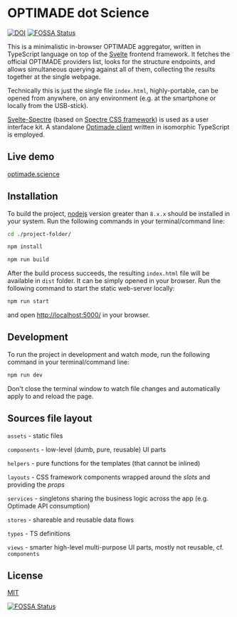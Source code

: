 OPTIMADE dot Science
==========

[![DOI](https://zenodo.org/badge/190895428.svg)](https://doi.org/10.5281/zenodo.7693406)
[![FOSSA Status](https://app.fossa.com/api/projects/git%2Bgithub.com%2Ftilde-lab%2Foptimade.science.svg?type=shield)](https://app.fossa.com/projects/git%2Bgithub.com%2Ftilde-lab%2Foptimade.science?ref=badge_shield)

This is a minimalistic in-browser OPTIMADE aggregator, written in TypeScript language on top of the [Svelte](https://svelte.dev) frontend framework. It fetches the official OPTIMADE providers list, looks for the structure endpoints, and allows simultaneous querying against all of them, collecting the results together at the single webpage.

Technically this is just the single file `index.html`, highly-portable, can be opened from anywhere, on any environment (e.g. at the smartphone or locally from the USB-stick).

[Svelte-Spectre](https://kit.metis.science) (based on [Spectre CSS framework](https://picturepan2.github.io/spectre)) is used as a user interface kit. A standalone [Optimade client](https://github.com/tilde-lab/optimade-client) written in isomorphic TypeScript is employed.

Live demo
------

[optimade.science](https://optimade.science)

Installation
------

To build the project, [nodejs](https://nodejs.org) version greater than `8.x.x` should be installed in your system. Run the following commands in your terminal/command line:

```sh
cd ./project-folder/

npm install

npm run build
```

After the build process succeeds, the resulting `index.html` file will be available in `dist` folder. It can be simply opened in your browser. Run the following command to start the static web-server locally:

```sh
npm run start
```

and open [http://localhost:5000/](http://localhost:5000/) in your browser.

Development
------

To run the project in development and watch mode, run the following command in your terminal/command line:

```sh
npm run dev
```

Don't close the terminal window to watch file changes and automatically apply to and reload the page.

Sources file layout
------

`assets` - static files

`components` - low-level (dumb, pure, reusable) UI parts

`helpers` - pure functions for the templates (that cannot be inlined)

`layouts` - CSS framework components wrapped around the *slots* and providing the *props*

`services` - singletons sharing the business logic across the app (e.g. Optimade API consumption)

`stores` - shareable and reusable data flows

`types` - TS definitions

`views` - smarter high-level multi-purpose UI parts, mostly not reusable, cf. `components`

License
------

[MIT](https://en.wikipedia.org/wiki/MIT_License)

[![FOSSA Status](https://app.fossa.com/api/projects/git%2Bgithub.com%2Ftilde-lab%2Foptimade.science.svg?type=large)](https://app.fossa.com/projects/git%2Bgithub.com%2Ftilde-lab%2Foptimade.science?ref=badge_large)
